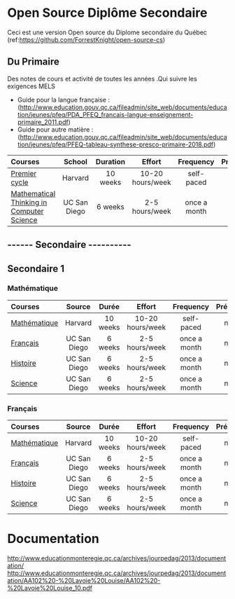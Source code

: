 # Open Source Diplôme Secondaire
Ceci est une version Open source du Diplome secondaire du Québec (ref:https://github.com/ForrestKnight/open-source-cs)

## Du Primaire 
Des notes de cours et activité de toutes les années .Qui suivre les exigences MELS
- Guide pour la langue française : (http://www.education.gouv.qc.ca/fileadmin/site_web/documents/education/jeunes/pfeq/PDA_PFEQ_francais-langue-enseignement-primaire_2011.pdf)
- Guide pour autre matière : (http://www.education.gouv.qc.ca/fileadmin/site_web/documents/education/jeunes/pfeq/PFEQ-tableau-synthese-presco-primaire-2018.pdf)

Courses | School | Duration | Effort | Frequency | Prerequisites
:-- | :--: | :--: | :--: | :--: | :--:
[Premier cycle](https://www.edx.org/course/cs50s-introduction-computer-science-harvardx-cs50x) | Harvard | 10 weeks | 10-20 hours/week | self-paced | none
[Mathematical Thinking in Computer Science](https://click.linksynergy.com/deeplink?id=PtFMiHYfEVk&mid=40328&murl=https%3A%2F%2Fwww.coursera.org%2Flearn%2Fwhat-is-a-proof) | UC San Diego | 6 weeks | 2-5 hours/week | once a month | none


## ------ Secondaire ---------- 


 ##  Secondaire 1 
 
 
 ### Mathématique 
Courses | Source | Durée | Effort | Frequency | Prérequis
:-- | :--: | :--: | :--: | :--: | :--:
[Mathématique](https://www.edx.org/course/cs50s-introduction-computer-science-harvardx-cs50x) | Harvard | 10 weeks | 10-20 hours/week | self-paced | none
[Français](https://click.linksynergy.com/deeplink?id=PtFMiHYfEVk&mid=40328&murl=https%3A%2F%2Fwww.coursera.org%2Flearn%2Fwhat-is-a-proof) | UC San Diego | 6 weeks | 2-5 hours/week | once a month | none
[Histoire](https://click.linksynergy.com/deeplink?id=PtFMiHYfEVk&mid=40328&murl=https%3A%2F%2Fwww.coursera.org%2Flearn%2Fwhat-is-a-proof) | UC San Diego | 6 weeks | 2-5 hours/week | once a month | none
[Science](https://click.linksynergy.com/deeplink?id=PtFMiHYfEVk&mid=40328&murl=https%3A%2F%2Fwww.coursera.org%2Flearn%2Fwhat-is-a-proof) | UC San Diego | 6 weeks | 2-5 hours/week | once a month | none


 ### Français
Courses | Source | Durée | Effort | Frequency | Prérequis
:-- | :--: | :--: | :--: | :--: | :--:
[Mathématique](https://www.edx.org/course/cs50s-introduction-computer-science-harvardx-cs50x) | Harvard | 10 weeks | 10-20 hours/week | self-paced | none
[Français](https://click.linksynergy.com/deeplink?id=PtFMiHYfEVk&mid=40328&murl=https%3A%2F%2Fwww.coursera.org%2Flearn%2Fwhat-is-a-proof) | UC San Diego | 6 weeks | 2-5 hours/week | once a month | none
[Histoire](https://click.linksynergy.com/deeplink?id=PtFMiHYfEVk&mid=40328&murl=https%3A%2F%2Fwww.coursera.org%2Flearn%2Fwhat-is-a-proof) | UC San Diego | 6 weeks | 2-5 hours/week | once a month | none
[Science](https://click.linksynergy.com/deeplink?id=PtFMiHYfEVk&mid=40328&murl=https%3A%2F%2Fwww.coursera.org%2Flearn%2Fwhat-is-a-proof) | UC San Diego | 6 weeks | 2-5 hours/week | once a month | none









# Documentation 


http://www.educationmonteregie.qc.ca/archives/jourpedag/2013/documentation/
http://www.educationmonteregie.qc.ca/archives/jourpedag/2013/documentation/AA102%20-%20Lavoie%20Louise/AA102%20-%20Lavoie%20Louise_10.pdf
